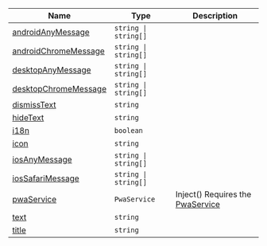 <section id="main" data-note="AUTO-GENERATED CONTENT, DO NOT EDIT DIRECTLY!">

| Name                                                                                                                               | Type                            | Description                                                                    |
| ---------------------------------------------------------------------------------------------------------------------------------- | ------------------------------- | ------------------------------------------------------------------------------ |
| [androidAnyMessage](https://nguix-starter.lamnhan.com/content/reference/classes/pwaremindercomponent.html#androidanymessage)       | <code>string \| string[]</code> |                                                                                |
| [androidChromeMessage](https://nguix-starter.lamnhan.com/content/reference/classes/pwaremindercomponent.html#androidchromemessage) | <code>string \| string[]</code> |                                                                                |
| [desktopAnyMessage](https://nguix-starter.lamnhan.com/content/reference/classes/pwaremindercomponent.html#desktopanymessage)       | <code>string \| string[]</code> |                                                                                |
| [desktopChromeMessage](https://nguix-starter.lamnhan.com/content/reference/classes/pwaremindercomponent.html#desktopchromemessage) | <code>string \| string[]</code> |                                                                                |
| [dismissText](https://nguix-starter.lamnhan.com/content/reference/classes/pwaremindercomponent.html#dismisstext)                   | <code>string</code>             |                                                                                |
| [hideText](https://nguix-starter.lamnhan.com/content/reference/classes/pwaremindercomponent.html#hidetext)                         | <code>string</code>             |                                                                                |
| [i18n](https://nguix-starter.lamnhan.com/content/reference/classes/pwaremindercomponent.html#i18n)                                 | <code>boolean</code>            |                                                                                |
| [icon](https://nguix-starter.lamnhan.com/content/reference/classes/pwaremindercomponent.html#icon)                                 | <code>string</code>             |                                                                                |
| [iosAnyMessage](https://nguix-starter.lamnhan.com/content/reference/classes/pwaremindercomponent.html#iosanymessage)               | <code>string \| string[]</code> |                                                                                |
| [iosSafariMessage](https://nguix-starter.lamnhan.com/content/reference/classes/pwaremindercomponent.html#iossafarimessage)         | <code>string \| string[]</code> |                                                                                |
| [pwaService](https://nguix-starter.lamnhan.com/content/reference/classes/pwaremindercomponent.html#pwaservice)                     | <code>PwaService</code>         | Inject() Requires the [PwaService](https://ngx-useful.lamnhan.com/service/pwa) |
| [text](https://nguix-starter.lamnhan.com/content/reference/classes/pwaremindercomponent.html#text)                                 | <code>string</code>             |                                                                                |
| [title](https://nguix-starter.lamnhan.com/content/reference/classes/pwaremindercomponent.html#title)                               | <code>string</code>             |                                                                                |

</section>
